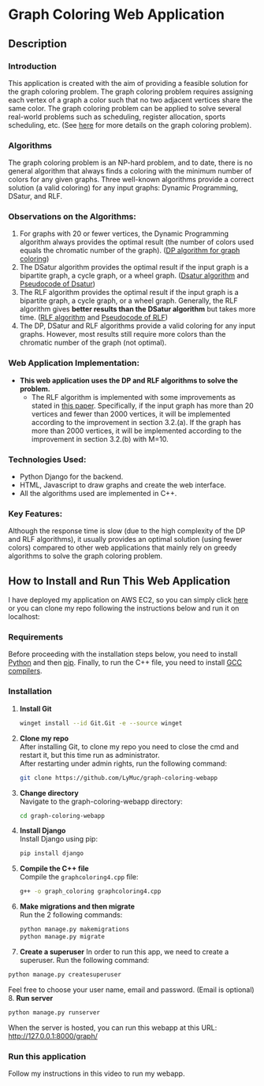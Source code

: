 # Graph Coloring Web Application

## Description

### Introduction

This application is created with the aim of providing a feasible solution for the graph coloring problem. The graph coloring problem requires assigning each vertex of a graph a color such that no two adjacent vertices share the same color. The graph coloring problem can be applied to solve several real-world problems such as scheduling, register allocation, sports scheduling, etc. (See [here](https://en.wikipedia.org/wiki/Graph_coloring) for more details on the graph coloring problem).

### Algorithms

The graph coloring problem is an NP-hard problem, and to date, there is no general algorithm that always finds a coloring with the minimum number of colors for any given graphs. Three well-known algorithms provide a correct solution (a valid coloring) for any input graphs: Dynamic Programming, DSatur, and RLF.

### Observations on the Algorithms:
1. For graphs with 20 or fewer vertices, the Dynamic Programming algorithm always provides the optimal result (the number of colors used equals the chromatic number of the graph). ([DP algorithm for graph coloring](https://www.cs.helsinki.fi/u/jwkangas/presentations/slides-eea.pdf))
2. The DSatur algorithm provides the optimal result if the input graph is a bipartite graph, a cycle graph, or a wheel graph. ([Dsatur algorithm](https://en.wikipedia.org/wiki/DSatur) and [Pseudocode of Dsatur](https://arxiv.org/pdf/2108.09329))
3. The RLF algorithm provides the optimal result if the input graph is a bipartite graph, a cycle graph, or a wheel graph. Generally, the RLF algorithm gives **better results than the DSatur algorithm** but takes more time. ([RLF algorithm](https://en.wikipedia.org/wiki/Recursive_largest_first_algorithm) and [Pseudocode of RLF](https://arxiv.org/pdf/2108.09329))
4. The DP, DSatur and RLF algorithms provide a valid coloring for any input graphs. However, most results still require more colors than the chromatic number of the graph (not optimal).

### Web Application Implementation:
- **This web application uses the DP and RLF algorithms to solve the problem.**
  - The RLF algorithm is implemented with some improvements as stated in [this paper](https://www.gerad.ca/~alainh/RLFPaper.pdf). Specifically, if the input graph has more than 20 vertices and fewer than 2000 vertices, it will be implemented according to the improvement in section 3.2.(a). If the graph has more than 2000 vertices, it will be implemented according to the improvement in section 3.2.(b) with M=10.

### Technologies Used:
- Python Django for the backend.
- HTML, Javascript to draw graphs and create the web interface.
- All the algorithms used are implemented in C++.

### Key Features:
Although the response time is slow (due to the high complexity of the DP and RLF algorithms), it usually provides an optimal solution (using fewer colors) compared to other web applications that mainly rely on greedy algorithms to solve the graph coloring problem.

## How to Install and Run This Web Application

I have deployed my application on AWS EC2, so you can simply click [here](http://13.211.64.117:8000/graph/) or you can clone my repo following the instructions below and run it on localhost:

### Requirements
Before proceeding with the installation steps below, you need to install [Python](https://www.python.org/) and then [pip](https://www.youtube.com/watch?v=fJKdIf11GcI). Finally, to run the C++ file, you need to install [GCC compilers](https://www.youtube.com/watch?v=sXW2VLrQ3Bs).

### Installation
1. **Install Git**  
   ```bash
   winget install --id Git.Git -e --source winget
   ```
2. **Clone my repo**  
   After installing Git, to clone my repo you need to close the cmd and restart it, but this time run as administrator.  
   After restarting under admin rights, run the following command:  
   ```bash
   git clone https://github.com/LyMuc/graph-coloring-webapp
   ```
3. **Change directory**  
   Navigate to the graph-coloring-webapp directory:  
   ```bash
   cd graph-coloring-webapp
   ```
4. **Install Django**  
   Install Django using pip:  
   ```bash
   pip install django
   ```
5. **Compile the C++ file**  
   Compile the `graphcoloring4.cpp` file:  
   ```bash
   g++ -o graph_coloring graphcoloring4.cpp
6. **Make migrations and then migrate**  
   Run the 2 following commands:  
   ```bash
   python manage.py makemigrations
   python manage.py migrate
   ```
7. **Create a superuser**
In order to run this app, we need to create a superuser. Run the following command:
```bash
python manage.py createsuperuser
```
Feel free to choose your user name, email and password. (Email is optional)
8. **Run server**
```bash
python manage.py runserver
```
When the server is hosted, you can run this webapp at this URL: http://127.0.0.1:8000/graph/

### Run this application
Follow my instructions in this video to run my webapp.








